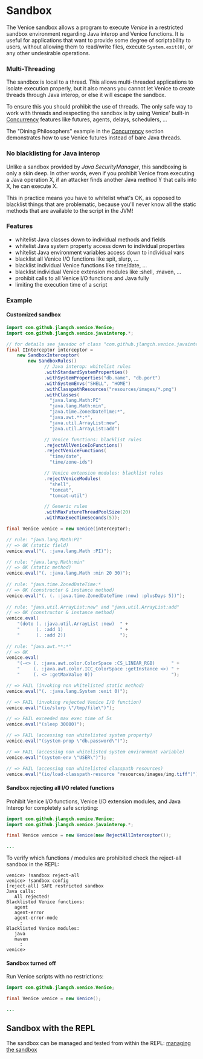 # Sandbox

The Venice sandbox allows a program to execute _Venice_ in a restricted sandbox 
environment regarding Java interop and Venice functions. It is useful for 
applications that want to provide some degree of scriptability to users, 
without allowing them to read/write files, execute `System.exit(0)`, or any other 
undesirable operations.


### Multi-Threading

The sandbox is local to a thread. This allows multi-threaded applications to 
isolate execution properly, but it also means you cannot let Venice to create 
threads through Java interop, or else it will escape the sandbox.

To ensure this you should prohibit the use of threads. The only safe way to 
work with threads and respecting the sandbox is by using Venice' built-in 
[Concurrency](concurrency.md) features like futures, agents, delays, schedulers, ...

The "Dining Philosophers" example in the [Concurrency](concurrency.md) section 
demonstrates how to use Venice futures instead of bare Java threads.


### No blacklisting for Java interop

Unlike a sandbox provided by _Java SecurityManager_, this sandboxing is only a 
skin deep. In other words, even if you prohibit Venice from executing a Java 
operation X, if an attacker finds another Java method Y that calls into X, he 
can execute X.

This in practice means you have to whitelist what's OK, as opposed to blacklist 
things that are problematic, because you'll never know all the static methods 
that are available to the script in the JVM!


### Features

 - whitelist Java classes down to individual methods and fields
 - whitelist Java system property access down to individual properties
 - whitelist Java environment variables access down to individual vars
 - blacklist all Venice I/O functions like spit, slurp, ...
 - blacklist individual Venice functions like time/date, ...
 - blacklist individual Venice extension modules like :shell, :maven, ...
 - prohibit calls to all Venice I/O functions and Java fully
 - limiting the execution time of a script
 

### Example


#### Customized sandbox

```java
import com.github.jlangch.venice.Venice;
import com.github.jlangch.venice.javainterop.*;

// for details see javadoc of class "com.github.jlangch.venice.javainterop.SandboxRules"
final IInterceptor interceptor =
    new SandboxInterceptor(
        new SandboxRules()
              // Java interop: whitelist rules
              .withStandardSystemProperties()
              .withSystemProperties("db.name", "db.port")
              .withSystemEnvs("SHELL", "HOME")
              .withClasspathResources("resources/images/*.png")
              .withClasses(
                "java.lang.Math:PI"
                "java.lang.Math:min", 
                "java.time.ZonedDateTime:*", 
                "java.awt.**:*", 
                "java.util.ArrayList:new",
                "java.util.ArrayList:add")

              // Venice functions: blacklist rules
              .rejectAllVeniceIoFunctions()
              .rejectVeniceFunctions(
                "time/date",
                "time/zone-ids")

              // Venice extension modules: blacklist rules
              .rejectVeniceModules(
                "shell", 
                "tomcat", 
                "tomcat-util")

              // Generic rules	
              .withMaxFutureThreadPoolSize(20)
              .withMaxExecTimeSeconds(5));

final Venice venice = new Venice(interceptor);

// rule: "java.lang.Math:PI"
// => OK (static field)
venice.eval("(. :java.lang.Math :PI)"); 

// rule: "java.lang.Math:min"
// => OK (static method)
venice.eval("(. :java.lang.Math :min 20 30)"); 
    
// rule: "java.time.ZonedDateTime:*
// => OK (constructor & instance method)
venice.eval("(. (. :java.time.ZonedDateTime :now) :plusDays 5))"); 
 
// rule: "java.util.ArrayList:new" and "java.util.ArrayList:add"
// => OK (constructor & instance method)
venice.eval(
    "(doto (. :java.util.ArrayList :new)  " +
    "      (. :add 1)                     " +
    "      (. :add 2))                    ");
	
// rule: "java.awt.**:*"
// => OK
venice.eval(
    "(-<> (. :java.awt.color.ColorSpace :CS_LINEAR_RGB)      " +
    "     (. :java.awt.color.ICC_ColorSpace :getInstance <>) " +
    "     (. <> :getMaxValue 0))                             ");

// => FAIL (invoking non whitelisted static method)
venice.eval("(. :java.lang.System :exit 0)"); 

// => FAIL (invoking rejected Venice I/O function)
venice.eval("(io/slurp \"/tmp/file\")"); 

// => FAIL exceeded max exec time of 5s
venice.eval("(sleep 30000)"); 

// => FAIL (accessing non whitelisted system property)
venice.eval("(system-prop \"db.password\")"); 

// => FAIL (accessing non whitelisted system environment variable)
venice.eval("(system-env \"USER\")"); 

// => FAIL (accessing non whitelisted classpath resources)
venice.eval("(io/load-classpath-resource "resources/images/img.tiff")"); 
```


#### Sandbox rejecting all I/O related functions

Prohibit Venice I/O functions, Venice I/O extension modules, 
and Java Interop for completely safe scripting:

```java
import com.github.jlangch.venice.Venice;
import com.github.jlangch.venice.javainterop.*;

final Venice venice = new Venice(new RejectAllInterceptor());

...
```

To verify which functions / modules are prohibited check the
reject-all sandbox in the REPL:

```
venice> !sandbox reject-all
venice> !sandbox config
[reject-all] SAFE restricted sandbox
Java calls:
   All rejected!
Blacklisted Venice functions:
   agent
   agent-error
   agent-error-mode
     :
Blacklisted Venice modules:
   java
   maven
     :
venice> 
```


#### Sandbox turned off

Run Venice scripts with no restrictions:

```java
import com.github.jlangch.venice.Venice;

final Venice venice = new Venice();

...
```
 

## Sandbox with the REPL

The sandbox can be managed and tested from within the REPL: [managing the sandbox](repl-sandbox.md)
